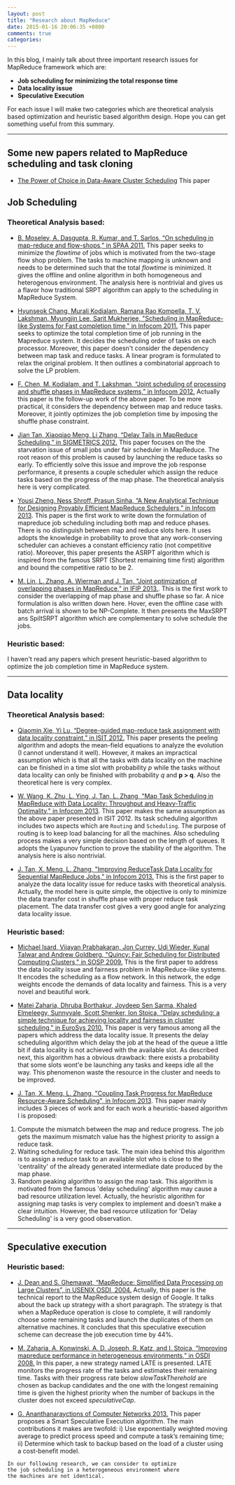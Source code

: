 ```yaml
---
layout: post
title: "Research about MapReduce"
date: 2015-01-16 20:06:35 +0800
comments: true
categories: 
---
```


In this blog, I mainly talk about three important research issues for MapReduce framework which are:

* **Job scheduling for minimizing the total response time**
* **Data locality issue**
* **Speculative Execution**
 
For each issue I will make two categories which are theoretical analysis based optimization and heuristic based algorithm  design. Hope you can get something useful from this summary.


***

## Some new papers related to MapReduce scheduling and task cloning
* [The Power of Choice in Data-Aware Cluster Scheduling](https://www.eecs.berkeley.edu/~apanda/papers/kmn.pdf) This paper 

## Job Scheduling

### Theoretical Analysis based:

* [B. Moseley, A. Dasgupta, R. Kumar, and T. Sarlos, “On scheduling in map-reduce and flow-shops,” in SPAA 2011.](http://dl.acm.org/citation.cfm?id=1989493.1989540) This paper seeks to minimize the _flowtime_ of jobs which is motivated from the two-stage flow shop problem. The tasks to machine mapping is unknown and needs to be determined such that the total _flowtime_ is minimized. It gives the offline and online algorithm in both homogeneous and heterogenous environment. The analysis here is nontrivial and gives us a flavor how traditional SRPT algorithm can apply to the scheduling in MapReduce System. 




* [Hyunseok Chang, Murali Kodialam, Ramana Rao Kompella, T. V. Lakshman, Myungjin Lee, Sarit Mukherjee, "Scheduling in MapReduce-like Systems for Fast completion time," in Infocom 2011.](http://ieeexplore.ieee.org/xpls/abs_all.jsp?arnumber=5935152&tag=1) This paper seeks to optimize the total completion time of job running in the Mapreduce system. It decides the scheduling order of tasks on each processor. Moreover, this paper doesn't consider the dependency between map task and reduce tasks. A linear program is formulated to relax the original problem. It then outlines a combinatorial approach to solve the LP problem.

* [F. Chen, M. Kodialam, and T. Lakshman, “Joint scheduling of processing and shuffle phases in MapReduce systems,” in Infocom 2012.](http://www.cse.psu.edu/~fachen/pubs/infocom12mr.pdf) 
Actually this paper is the follow-up work of the above paper. To be more practical, it considers the dependency between map and reduce tasks. Moreover, it jointly optimizes the job completion time by imposing the shuffle phase constraint. 

* [Jian Tan, Xiaoqiao Meng, Li Zhang, “Delay Tails in MapReduce Scheduling,” in SIGMETRICS 2012.](http://dl.acm.org/citation.cfm?id=2254761) This paper focuses on the the starvation issue of small jobs under fair scheduler in MapReduce. The root reason of this problem is caused by launching the reduce tasks so early. To efficiently solve this issue and improve the job response performance, it presents a couple scheduler which assign the reduce tasks based on the progress of the map phase. The theoretical analysis here is very complicated. 

* [Yousi Zheng, Ness Shroff, Prasun Sinha, “A New Analytical Technique for Designing Provably Efficient MapReduce Schedulers,” in Infocom 2013](http://newslab.ece.ohio-state.edu/research/resources/Analysis.pdf). This paper is the first work to write down the formulation of mapreduce job scheduling including both map and reduce phases. There is no distinguish between map and reduce slots here. It uses adopts the knowledge in probability to prove that any work-conserving scheduler can achieves a constant efficiency ratio (not competitive ratio). Moreover, this paper presents the ASRPT algorithm which is inspired from the famous SRPT (Shortest remaining time first) algorithm and bound the competitive ratio to be 2.

* [M. Lin, L. Zhang, A. Wierman and J. Tan, "Joint optimization of overlapping phases in MapReduce," in IFIP 2013.](http://users.cms.caltech.edu/~adamw/papers/preprint_mapreduce.pdf). This is the first work to consider the overlapping of map phase and shuffle phase so far. A nice formulation is also written down here. Hover, even the offline case with batch arrival is shown to be NP-Complete. It then presents the MaxSRPT ans SpiltSRPT algorithm which are complementary to solve schedule the jobs.




### Heuristic based:

I haven't read any papers which present heuristic-based algorithm to optimize the job completion time in MapReduce system. 

***

## Data locality
 
### Theoretical Analysis based: 

* [Qiaomin Xie, Yi Lu, “Degree-guided map-reduce task assignment with data locality constraint,” in ISIT 2012.](http://ieeexplore.ieee.org/xpls/abs_all.jsp?arnumber=6284711&tag=1) This paper presents the peeling algorithm and adopts the mean-field equations to analyze the evolution (I cannot understand it well). However, it makes an impractical assumption which is that all the tasks with data locality on the machine can be finished in a time slot with probability _p_ while the tasks without data locality can only be finished with probability _q_ and **p > q**. Also the theoretical here is very complex. 

* [W. Wang, K. Zhu, L. Ying, J. Tan, L. Zhang, "Map Task Scheduling in MapReduce with Data Locality: Throughput and Heavy-Traffic Optimality," in Infocom 2013](http://inlab.lab.asu.edu/Publications/WanZhuYin_13.pdf). This paper makes the same assumption as the above paper presented in ISIT 2012. Its task scheduling algorithm includes two aspects which are `Routing` and `Scheduling`. The purpose of routing is to keep load balancing for all the machines. Also scheduling process makes a very simple decision based on the length of queues. It adopts the Lyapunov function to prove the stability of the algorithm. The analysis here is also nontrivial. 

* [J. Tan, X. Meng, L. Zhang, "Improving ReduceTask Data Locality for Sequential MapReduce Jobs," in Infocom 2013.](https://www.google.com.hk/url?sa=t&rct=j&q=&esrc=s&source=web&cd=2&cad=rja&ved=0CDIQFjAB&url=http%3A%2F%2Fresearcher.watson.ibm.com%2Fresearcher%2Ffiles%2Fus-tanji%2FreducePlace2013.pdf&ei=Uh4rUq5mrMGJB-j5gNAJ&usg=AFQjCNEGqVhyg8P3Vj5uOxx7QUrrei4ZQg) This is the first paper to analyze the data locality issue for reduce tasks with theoretical analysis. Actually, the model here is quite simple, the objective is only to minimize the data transfer cost in shuffle phase with proper reduce task placement. The data transfer cost gives a very good angle for analyzing data locality issue.  


### Heuristic based:

* [Michael Isard, Vijayan Prabhakaran, Jon Currey, Udi Wieder, Kunal Talwar and Andrew Goldberg, "Quincy: Fair Scheduling for Distributed Computing Clusters," in SOSP 2009.](http://www.sigops.org/sosp/sosp09/papers/isard-sosp09.pdf) This is the first paper to address the data locality issue and fairness problem in MapReduce-like systems. It encodes the scheduling as a flow network. In this network, the edge weights encode the demands of data locality and fairness. This is a very novel and beautiful work. 

* [Matei Zaharia, Dhruba Borthakur, Joydeep Sen Sarma, Khaled Elmeleegy, Sunnyvale, Scott Shenker, Ion Stoica, "Delay scheduling: a simple technique for achieving locality and fairness in cluster scheduling," in EuroSys 2010.](http://dl.acm.org/citation.cfm?id=1755940) This paper is very famous among all the papers which address the data locality issue. It presents the delay scheduling algorithm which delay the job at the head of the queue a little bit if data locality is not achieved with the available slot. As described next, this algorithm has a obvious drawback: there exists a probability that some slots wont'e be launching any tasks and keeps idle all the way. This phenomenon waste the resource in the cluster and needs to be improved. 

* [J. Tan, X. Meng, L. Zhang, "Coupling Task Progress for MapReduce Resource-Aware Scheduling", in Infocom 2013](http://researcher.watson.ibm.com/researcher/files/us-tanji/coupling2013.pdf). This paper mainly includes 3 pieces of work and for each work a heuristic-based algorithm I is proposed: 
1) Compute the mismatch between the map and reduce progress. The job gets the maximum mismatch value has the highest priority to assign a reduce task. 
 2) Waiting scheduling for reduce task. The main idea behind this algorithm is to assign a reduce task to an available slot who is close to the 'centrality' of the already generated intermediate date produced by the map phase. 
 3) Random peaking algorithm to assign the map task. This algorithm is motivated from the famous 'delay scheduling' algorithm may cause a bad resource utilization level. 
Actually, the heuristic algorithm for assigning map tasks is very complex to implement and doesn't make a clear intuition.  However, the bad resource utilization for 'Delay Scheduling' is a very good observation.

***

## Speculative execution


### Heuristic based:

* [J. Dean and S. Ghemawat, “MapReduce: Simplified Data Processing on Large Clusters”, in USENIX OSDI, 2004.](http://research.google.com/archive/mapreduce-osdi04.pdf)
 Actually, this paper is the technical report to the MapReduce system design of Google. It talks about the back up strategy with a short paragraph. The strategy is that  when a MapReduce operation is close to complete, it will randomly choose some remaining tasks and launch the duplicates of them on alternative machines. It concludes that this speculative execution scheme can decrease the job execution time by 44%.

* [M. Zaharia, A. Konwinski, A. D. Joseph, R. Katz, and I. Stoica, “Improving mapreduce performance in heterogeneous environments,” in OSDI 2008.](http://bnrg.eecs.berkeley.edu/~randy/Courses/CS268.F08/papers/42_osdi_08.pdf) In this paper, a new strategy named LATE is presented. LATE monitors the progress rate of the tasks and estimates their remaining time. Tasks with their progress rate below _slowTaskTherehold_ are chosen as backup candidates and the one with the longest remaining time is given the highest priority when the number of backups in the cluster does not exceed _speculativeCap_.

* [G. Ananthanarayctions of Computer Networks 2013.](http://www.computer.org/csdl/trans/tc/preprint/06419699-abs.html) This paper proposes a Smart Speculative Execution algorithm. The main contributions it makes are twofold: i) Use exponentially weighted moving average to predict process speed and compute a task’s remaining time; ii) Determine which task to backup based on the load of a cluster using a cost-benefit model.

 
```
In our following research, we can consider to optimize 
the job scheduling in a heterogeneous environment where
the machines are not identical.
```